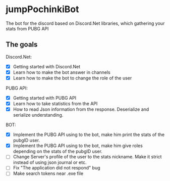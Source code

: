 # jumpPochinkiBot
The bot for the discord based on Discord.Net libraries, which gathering your stats from PUBG API

## The goals
Discord.Net:
- [x] Getting started with Discord.Net
- [x] Learn how to make the bot answer in channels
- [x] Learn how to make the bot to change the role of the user

PUBG API:
- [X] Getting started with PUBG API
- [X] Learn how to take statistics from the API
- [X] How to read Json information from the response. Deserialize and serialize understanding.

BOT: 
- [X] Implement the PUBG API using to the bot, make him print the stats of the pubgID user.
- [X] Implement the PUBG API using to the bot, make him give roles depending on the stats of the pubgID user.
- [ ] Change Server's profile of the user to the stats nickname. Make it strict instead of using json journal or etc.
- [ ] Fix "The application did not respond" bug
- [ ] Make search tokens near .exe file